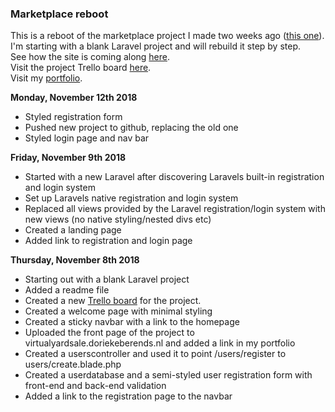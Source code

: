 <h3>Marketplace reboot</h3>
<p>This is a reboot of the marketplace project I made two weeks ago (<a href="https://github.com/dot319/Marketplace">this one</a>). I'm starting with a blank Laravel project and will rebuild it step by step.<br />
See how the site is coming along <a href="https://virtualyardsale.doriekeberends.nl">here</a>. <br />
Visit the project Trello board <a href="https://trello.com/b/naFvOXNv/new-marketplace">here</a>.<br />
Visit my <a href="https://www.doriekeberends.nl">portfolio</a>.</p>

<b>Monday, November 12th 2018</b>
- Styled registration form
- Pushed new project to github, replacing the old one
- Styled login page and nav bar

<b>Friday, November 9th 2018</b>
- Started with a new Laravel after discovering Laravels built-in registration and login system
- Set up Laravels native registration and login system
- Replaced all views provided by the Laravel registration/login system with new views (no native styling/nested divs etc)
- Created a landing page
- Added link to registration and login page

<b>Thursday, November 8th 2018</b>
- Starting out with a blank Laravel project
- Added a readme file
- Created a new <a href="https://trello.com/b/naFvOXNv/new-marketplace">Trello board</a> for the project.
- Created a welcome page with minimal styling
- Created a sticky navbar with a link to the homepage
- Uploaded the front page of the project to virtualyardsale.doriekeberends.nl and added a link in my portfolio
- Created a userscontroller and used it to point /users/register to users/create.blade.php 
- Created a userdatabase and a semi-styled user registration form with front-end and back-end validation 
- Added a link to the registration page to the navbar